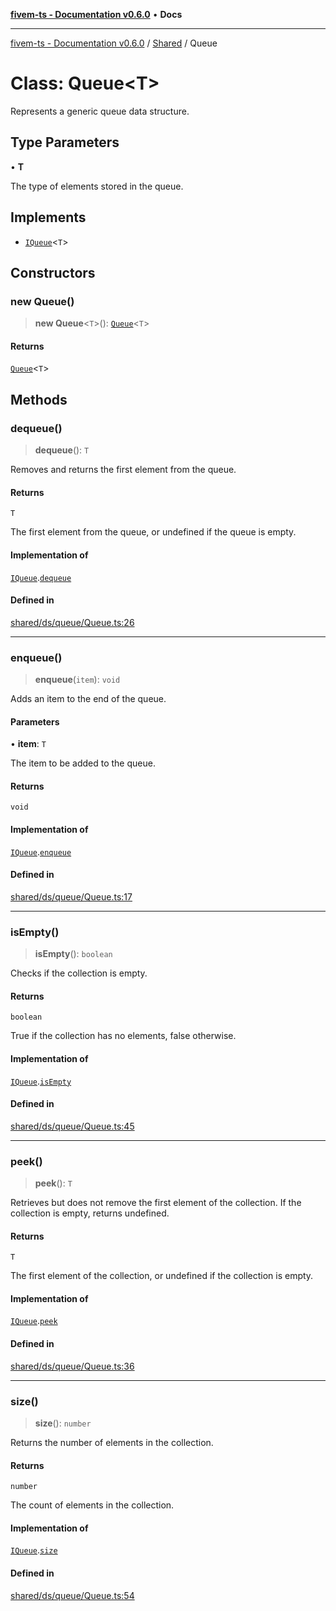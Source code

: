[**fivem-ts - Documentation v0.6.0**](../../../README.md) • **Docs**

***

[fivem-ts - Documentation v0.6.0](../../../README.md) / [Shared](../README.md) / Queue

# Class: Queue\<T\>

Represents a generic queue data structure.

## Type Parameters

• **T**

The type of elements stored in the queue.

## Implements

- [`IQueue`](../interfaces/IQueue.md)\<`T`\>

## Constructors

### new Queue()

> **new Queue**\<`T`\>(): [`Queue`](Queue.md)\<`T`\>

#### Returns

[`Queue`](Queue.md)\<`T`\>

## Methods

### dequeue()

> **dequeue**(): `T`

Removes and returns the first element from the queue.

#### Returns

`T`

The first element from the queue, or undefined if the queue is empty.

#### Implementation of

[`IQueue`](../interfaces/IQueue.md).[`dequeue`](../interfaces/IQueue.md#dequeue)

#### Defined in

[shared/ds/queue/Queue.ts:26](https://github.com/Purpose-Dev/fivem-ts/blob/main/src/shared/ds/queue/Queue.ts#L26)

***

### enqueue()

> **enqueue**(`item`): `void`

Adds an item to the end of the queue.

#### Parameters

• **item**: `T`

The item to be added to the queue.

#### Returns

`void`

#### Implementation of

[`IQueue`](../interfaces/IQueue.md).[`enqueue`](../interfaces/IQueue.md#enqueue)

#### Defined in

[shared/ds/queue/Queue.ts:17](https://github.com/Purpose-Dev/fivem-ts/blob/main/src/shared/ds/queue/Queue.ts#L17)

***

### isEmpty()

> **isEmpty**(): `boolean`

Checks if the collection is empty.

#### Returns

`boolean`

True if the collection has no elements, false otherwise.

#### Implementation of

[`IQueue`](../interfaces/IQueue.md).[`isEmpty`](../interfaces/IQueue.md#isempty)

#### Defined in

[shared/ds/queue/Queue.ts:45](https://github.com/Purpose-Dev/fivem-ts/blob/main/src/shared/ds/queue/Queue.ts#L45)

***

### peek()

> **peek**(): `T`

Retrieves but does not remove the first element of the collection.
If the collection is empty, returns undefined.

#### Returns

`T`

The first element of the collection, or undefined if the collection is empty.

#### Implementation of

[`IQueue`](../interfaces/IQueue.md).[`peek`](../interfaces/IQueue.md#peek)

#### Defined in

[shared/ds/queue/Queue.ts:36](https://github.com/Purpose-Dev/fivem-ts/blob/main/src/shared/ds/queue/Queue.ts#L36)

***

### size()

> **size**(): `number`

Returns the number of elements in the collection.

#### Returns

`number`

The count of elements in the collection.

#### Implementation of

[`IQueue`](../interfaces/IQueue.md).[`size`](../interfaces/IQueue.md#size)

#### Defined in

[shared/ds/queue/Queue.ts:54](https://github.com/Purpose-Dev/fivem-ts/blob/main/src/shared/ds/queue/Queue.ts#L54)
